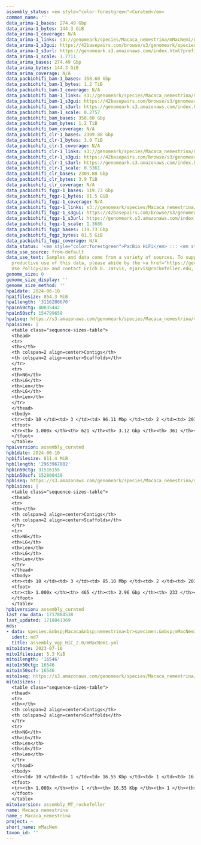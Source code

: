 ```yaml
---
assembly_status: <em style="color:forestgreen">Curated</em>
common_name: ''
data_arima-1_bases: 274.49 Gbp
data_arima-1_bytes: 144.3 GiB
data_arima-1_coverage: N/A
data_arima-1_links: s3://genomeark/species/Macaca_nemestrina/mMacNem1/genomic_data/arima/<br>
data_arima-1_s3gui: https://42basepairs.com/browse/s3/genomeark/species/Macaca_nemestrina/mMacNem1/genomic_data/arima/
data_arima-1_s3url: https://genomeark.s3.amazonaws.com/index.html?prefix=species/Macaca_nemestrina/mMacNem1/genomic_data/arima/
data_arima-1_scale: 1.7711
data_arima_bases: 274.49 Gbp
data_arima_bytes: 144.3 GiB
data_arima_coverage: N/A
data_pacbiohifi_bam-1_bases: 358.60 Gbp
data_pacbiohifi_bam-1_bytes: 1.2 TiB
data_pacbiohifi_bam-1_coverage: N/A
data_pacbiohifi_bam-1_links: s3://genomeark/species/Macaca_nemestrina/mMacNem1/genomic_data/pacbio_hifi/<br>
data_pacbiohifi_bam-1_s3gui: https://42basepairs.com/browse/s3/genomeark/species/Macaca_nemestrina/mMacNem1/genomic_data/pacbio_hifi/
data_pacbiohifi_bam-1_s3url: https://genomeark.s3.amazonaws.com/index.html?prefix=species/Macaca_nemestrina/mMacNem1/genomic_data/pacbio_hifi/
data_pacbiohifi_bam-1_scale: 0.2757
data_pacbiohifi_bam_bases: 358.60 Gbp
data_pacbiohifi_bam_bytes: 1.2 TiB
data_pacbiohifi_bam_coverage: N/A
data_pacbiohifi_clr-1_bases: 2309.88 Gbp
data_pacbiohifi_clr-1_bytes: 3.9 TiB
data_pacbiohifi_clr-1_coverage: N/A
data_pacbiohifi_clr-1_links: s3://genomeark/species/Macaca_nemestrina/mMacNem1/genomic_data/pacbio_hifi/<br>
data_pacbiohifi_clr-1_s3gui: https://42basepairs.com/browse/s3/genomeark/species/Macaca_nemestrina/mMacNem1/genomic_data/pacbio_hifi/
data_pacbiohifi_clr-1_s3url: https://genomeark.s3.amazonaws.com/index.html?prefix=species/Macaca_nemestrina/mMacNem1/genomic_data/pacbio_hifi/
data_pacbiohifi_clr-1_scale: 0.5361
data_pacbiohifi_clr_bases: 2309.88 Gbp
data_pacbiohifi_clr_bytes: 3.9 TiB
data_pacbiohifi_clr_coverage: N/A
data_pacbiohifi_fqgz-1_bases: 119.73 Gbp
data_pacbiohifi_fqgz-1_bytes: 81.5 GiB
data_pacbiohifi_fqgz-1_coverage: N/A
data_pacbiohifi_fqgz-1_links: s3://genomeark/species/Macaca_nemestrina/mMacNem1/genomic_data/pacbio_hifi/<br>
data_pacbiohifi_fqgz-1_s3gui: https://42basepairs.com/browse/s3/genomeark/species/Macaca_nemestrina/mMacNem1/genomic_data/pacbio_hifi/
data_pacbiohifi_fqgz-1_s3url: https://genomeark.s3.amazonaws.com/index.html?prefix=species/Macaca_nemestrina/mMacNem1/genomic_data/pacbio_hifi/
data_pacbiohifi_fqgz-1_scale: 1.3686
data_pacbiohifi_fqgz_bases: 119.73 Gbp
data_pacbiohifi_fqgz_bytes: 81.5 GiB
data_pacbiohifi_fqgz_coverage: N/A
data_status: '<em style="color:forestgreen">PacBio HiFi</em> ::: <em style="color:forestgreen">Arima</em>'
data_use_source: from-default
data_use_text: Samples and data come from a variety of sources. To support fair and
  productive use of this data, please abide by the <a href="https://genome10k.soe.ucsc.edu/data-use-policies/">Data
  Use Policy</a> and contact Erich D. Jarvis, ejarvis@rockefeller.edu, with any questions.
genome_size: 0
genome_size_display: ''
genome_size_method: ''
hpa1date: 2024-06-10
hpa1filesize: 854.3 MiB
hpa1length: '3116288670'
hpa1n50ctg: 40835442
hpa1n50scf: 154799650
hpa1seq: https://s3.amazonaws.com/genomeark/species/Macaca_nemestrina/mMacNem1/assembly_curated/mMacNem1.hap1.cur.20240610.fasta.gz
hpa1sizes: |
  <table class="sequence-sizes-table">
  <thead>
  <tr>
  <th></th>
  <th colspan=2 align=center>Contigs</th>
  <th colspan=2 align=center>Scaffolds</th>
  </tr>
  <tr>
  <th>NG</th>
  <th>LG</th>
  <th>Len</th>
  <th>LG</th>
  <th>Len</th>
  </tr>
  </thead>
  <tbody>
  <tr><td> 10 </td><td> 3 </td><td> 96.11 Mbp </td><td> 2 </td><td> 203.90 Mbp </td></tr><tr><td> 20 </td><td> 7 </td><td> 76.18 Mbp </td><td> 3 </td><td> 192.02 Mbp </td></tr><tr><td> 30 </td><td> 12 </td><td> 58.47 Mbp </td><td> 5 </td><td> 184.15 Mbp </td></tr><tr><td> 40 </td><td> 17 </td><td> 50.33 Mbp </td><td> 7 </td><td> 179.31 Mbp </td></tr><tr style="background-color:#cccccc;"><td> 50 </td><td> 24 </td><td style="background-color:#88ff88;"> 40.84 Mbp </td><td> 9 </td><td style="background-color:#88ff88;"> 154.80 Mbp </td></tr><tr><td> 60 </td><td> 33 </td><td> 30.66 Mbp </td><td> 11 </td><td> 143.91 Mbp </td></tr><tr><td> 70 </td><td> 45 </td><td> 20.83 Mbp </td><td> 13 </td><td> 134.12 Mbp </td></tr><tr><td> 80 </td><td> 64 </td><td> 13.43 Mbp </td><td> 16 </td><td> 118.47 Mbp </td></tr><tr><td> 90 </td><td> 101 </td><td> 5.50 Mbp </td><td> 19 </td><td> 88.96 Mbp </td></tr><tr><td> 100 </td><td> 621 </td><td> 11.87 Kbp </td><td> 361 </td><td> 12.48 Kbp </td></tr></tbody>
  <tfoot>
  <tr><th> 1.000x </th><th> 621 </th><th> 3.12 Gbp </th><th> 361 </th><th> 3.12 Gbp </th></tr>
  </tfoot>
  </table>
hpa1version: assembly_curated
hpb1date: 2024-06-10
hpb1filesize: 811.4 MiB
hpb1length: '2963967802'
hpb1n50ctg: 31516155
hpb1n50scf: 152800439
hpb1seq: https://s3.amazonaws.com/genomeark/species/Macaca_nemestrina/mMacNem1/assembly_curated/mMacNem1.hap2.cur.20240610.fasta.gz
hpb1sizes: |
  <table class="sequence-sizes-table">
  <thead>
  <tr>
  <th></th>
  <th colspan=2 align=center>Contigs</th>
  <th colspan=2 align=center>Scaffolds</th>
  </tr>
  <tr>
  <th>NG</th>
  <th>LG</th>
  <th>Len</th>
  <th>LG</th>
  <th>Len</th>
  </tr>
  </thead>
  <tbody>
  <tr><td> 10 </td><td> 3 </td><td> 85.10 Mbp </td><td> 2 </td><td> 203.96 Mbp </td></tr><tr><td> 20 </td><td> 7 </td><td> 70.37 Mbp </td><td> 3 </td><td> 200.63 Mbp </td></tr><tr><td> 30 </td><td> 12 </td><td> 57.03 Mbp </td><td> 5 </td><td> 189.72 Mbp </td></tr><tr><td> 40 </td><td> 18 </td><td> 47.29 Mbp </td><td> 6 </td><td> 184.88 Mbp </td></tr><tr style="background-color:#cccccc;"><td> 50 </td><td> 26 </td><td style="background-color:#88ff88;"> 31.52 Mbp </td><td> 8 </td><td style="background-color:#88ff88;"> 152.80 Mbp </td></tr><tr><td> 60 </td><td> 36 </td><td> 25.83 Mbp </td><td> 10 </td><td> 142.26 Mbp </td></tr><tr><td> 70 </td><td> 48 </td><td> 20.86 Mbp </td><td> 12 </td><td> 134.65 Mbp </td></tr><tr><td> 80 </td><td> 66 </td><td> 13.52 Mbp </td><td> 15 </td><td> 120.75 Mbp </td></tr><tr><td> 90 </td><td> 97 </td><td> 6.06 Mbp </td><td> 17 </td><td> 91.01 Mbp </td></tr><tr><td> 100 </td><td> 465 </td><td> 13.59 Kbp </td><td> 233 </td><td> 13.59 Kbp </td></tr></tbody>
  <tfoot>
  <tr><th> 1.000x </th><th> 465 </th><th> 2.96 Gbp </th><th> 233 </th><th> 2.96 Gbp </th></tr>
  </tfoot>
  </table>
hpb1version: assembly_curated
last_raw_data: 1717884538
last_updated: 1718041369
mds:
- data: species:&nbsp;Macaca&nbsp;nemestrina<br>specimen:&nbsp;mMacNem1<br>projects:&nbsp;<br>&nbsp;&nbsp;-&nbsp;vgp<br>hap1:&nbsp;s3://genomeark/species/Macaca_nemestrina/mMacNem1/assembly_vgp_HiC_2.0/mMacNem1.HiC.hap1.20230710.fasta.gz<br>hap2:&nbsp;s3://genomeark/species/Macaca_nemestrina/mMacNem1/assembly_vgp_HiC_2.0/mMacNem1.HiC.hap2.20230710.fasta.gz<br>pretext_hap1:&nbsp;s3://genomeark/species/Macaca_nemestrina/mMacNem1/assembly_vgp_HiC_2.0/evaluation/hap1/pretext/mMacNem1_hap1__s2_heatmap.pretext<br>pretext_hap2:&nbsp;s3://genomeark/species/Macaca_nemestrina/mMacNem1/assembly_vgp_HiC_2.0/evaluation/hap2/pretext/mMacNem1_hap2__s2_heatmap.pretext<br>kmer_spectra_img:&nbsp;s3://genomeark/species/Macaca_nemestrina/mMacNem1/assembly_vgp_HiC_2.0/evaluation/merqury/mMacNem1_png/<br>mito:&nbsp;s3://genomeark/species/Macaca_nemestrina/mMacNem1/assembly_MT_rockefeller/mMacNem1.MT.20230710.fasta.gz<br>pipeline:<br>&nbsp;&nbsp;-&nbsp;hifiasm&nbsp;(0.19.3+galaxy0)<br>&nbsp;&nbsp;-&nbsp;yahs&nbsp;(1.2a.2+galaxy1)<br>assembled_by_group:&nbsp;Rockefeller<br>notes:&nbsp;This&nbsp;was&nbsp;a&nbsp;hifiasm-HiC&nbsp;assembly&nbsp;of&nbsp;mMacNem1,&nbsp;resulting&nbsp;in&nbsp;two&nbsp;complete&nbsp;haplotypes.&nbsp;This&nbsp;individual&nbsp;did&nbsp;not&nbsp;bionano&nbsp;data.&nbsp;HiC&nbsp;scaffolding&nbsp;was&nbsp;performed&nbsp;with&nbsp;yahs.&nbsp;The&nbsp;HiC&nbsp;prep&nbsp;was&nbsp;Arima&nbsp;kit&nbsp;2.&nbsp;The&nbsp;HiC&nbsp;reads&nbsp;needed&nbsp;to&nbsp;have&nbsp;5&nbsp;bp&nbsp;trimmed&nbsp;from&nbsp;the&nbsp;5'&nbsp;end&nbsp;due&nbsp;to&nbsp;adapter&nbsp;left&nbsp;over&nbsp;from&nbsp;the&nbsp;Arima&nbsp;library&nbsp;prep&nbsp;kit.
  ident: md7
  title: assembly_vgp_HiC_2.0/mMacNem1.yml
mito1date: 2023-07-10
mito1filesize: 5.3 KiB
mito1length: '16546'
mito1n50ctg: 16546
mito1n50scf: 16546
mito1seq: https://s3.amazonaws.com/genomeark/species/Macaca_nemestrina/mMacNem1/assembly_MT_rockefeller/mMacNem1.MT.20230710.fasta.gz
mito1sizes: |
  <table class="sequence-sizes-table">
  <thead>
  <tr>
  <th></th>
  <th colspan=2 align=center>Contigs</th>
  <th colspan=2 align=center>Scaffolds</th>
  </tr>
  <tr>
  <th>NG</th>
  <th>LG</th>
  <th>Len</th>
  <th>LG</th>
  <th>Len</th>
  </tr>
  </thead>
  <tbody>
  <tr><td> 10 </td><td> 1 </td><td> 16.55 Kbp </td><td> 1 </td><td> 16.55 Kbp </td></tr><tr><td> 20 </td><td> 1 </td><td> 16.55 Kbp </td><td> 1 </td><td> 16.55 Kbp </td></tr><tr><td> 30 </td><td> 1 </td><td> 16.55 Kbp </td><td> 1 </td><td> 16.55 Kbp </td></tr><tr><td> 40 </td><td> 1 </td><td> 16.55 Kbp </td><td> 1 </td><td> 16.55 Kbp </td></tr><tr style="background-color:#cccccc;"><td> 50 </td><td> 1 </td><td style="background-color:#ff8888;"> 16.55 Kbp </td><td> 1 </td><td style="background-color:#ff8888;"> 16.55 Kbp </td></tr><tr><td> 60 </td><td> 1 </td><td> 16.55 Kbp </td><td> 1 </td><td> 16.55 Kbp </td></tr><tr><td> 70 </td><td> 1 </td><td> 16.55 Kbp </td><td> 1 </td><td> 16.55 Kbp </td></tr><tr><td> 80 </td><td> 1 </td><td> 16.55 Kbp </td><td> 1 </td><td> 16.55 Kbp </td></tr><tr><td> 90 </td><td> 1 </td><td> 16.55 Kbp </td><td> 1 </td><td> 16.55 Kbp </td></tr><tr><td> 100 </td><td> 1 </td><td> 16.55 Kbp </td><td> 1 </td><td> 16.55 Kbp </td></tr></tbody>
  <tfoot>
  <tr><th> 1.000x </th><th> 1 </th><th> 16.55 Kbp </th><th> 1 </th><th> 16.55 Kbp </th></tr>
  </tfoot>
  </table>
mito1version: assembly_MT_rockefeller
name: Macaca nemestrina
name_: Macaca_nemestrina
project: ~
short_name: mMacNem
taxon_id: ''
---
```

